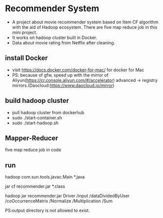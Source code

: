 # Recommender System
- A project about movie recommender system based on Item CF algorithm with the aid of Hadoop ecosystem.
There are five map reduce job in this mini project.
- It works on hadoop cluster built in Docker.
- Data about movie rating from Netflix after cleaning.
## install Docker
- visit https://docs.docker.com/docker-for-mac/ for docker for Mac
- PS: because of gfw, speed up with the mirror of Aliyun(https://cr.console.aliyun.com/#/accelerator) 
advanced → registry mirrors.(Daocloud:https://www.daocloud.io/mirror)
## build hadoop cluster
- pull hadoop cluster from dockerhub
- sudo ./start-container.sh
- sudo ./start-hadoop.sh
## Mapper-Reducer
five map reduce job in code
## run
hadoop com.sun.tools.javac.Main *.java

jar cf recommender.jar *.class

hadoop jar recommender.jar Driver /input /dataDividedByUser /coOccurrenceMatrix /Normalize /Multiplication /Sum

PS:output directory is not allowed to exist. 